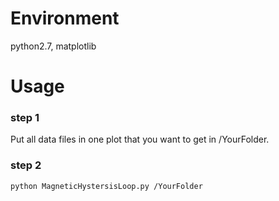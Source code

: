 # Environment
python2.7, matplotlib

# Usage
### step 1
Put all data files in one plot that you want to get in /YourFolder.
### step 2
```
python MagneticHystersisLoop.py /YourFolder
```
